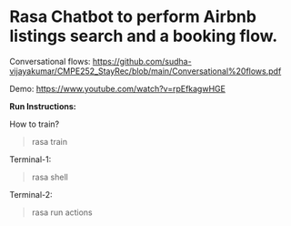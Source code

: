 # Rasa Chatbot to perform Airbnb listings search and a booking flow.

Conversational flows: https://github.com/sudha-vijayakumar/CMPE252_StayRec/blob/main/Conversational%20flows.pdf

Demo: https://www.youtube.com/watch?v=rpEfkagwHGE

**Run Instructions:**

How to train?
> rasa train 

Terminal-1:
> rasa shell

Terminal-2:
> rasa run actions
